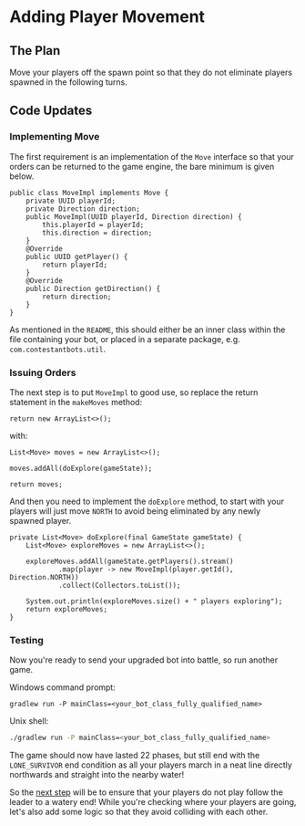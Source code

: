 # Adding Player Movement

## The Plan
Move your players off the spawn point so that they do not eliminate players spawned in the following turns.

## Code Updates

### Implementing Move
The first requirement is an implementation of the `Move` interface so that your orders can be returned to the game
engine, the bare minimum is given below.

```
public class MoveImpl implements Move {
    private UUID playerId;
    private Direction direction;
    public MoveImpl(UUID playerId, Direction direction) {
        this.playerId = playerId;
        this.direction = direction;
    }
    @Override
    public UUID getPlayer() {
        return playerId;
    }
    @Override
    public Direction getDirection() {
        return direction;
    }
}
```

As mentioned in the `README`, this should either be an inner class within the file containing your bot, or placed in a
separate package, e.g. `com.contestantbots.util`.

### Issuing Orders
The next step is to put `MoveImpl` to good use, so replace the return statement in the `makeMoves` method:

```
return new ArrayList<>();
```

with:

```
List<Move> moves = new ArrayList<>();

moves.addAll(doExplore(gameState));

return moves;
```

And then you need to implement the `doExplore` method, to start with your players will just move `NORTH` to avoid being
eliminated by any newly spawned player.

```
private List<Move> doExplore(final GameState gameState) {
    List<Move> exploreMoves = new ArrayList<>();

    exploreMoves.addAll(gameState.getPlayers().stream()
            .map(player -> new MoveImpl(player.getId(), Direction.NORTH))
            .collect(Collectors.toList());
    
    System.out.println(exploreMoves.size() + " players exploring");
    return exploreMoves;
}
```

### Testing
Now you're ready to send your upgraded bot into battle, so run another game.

Windows command prompt:

```batch
gradlew run -P mainClass=<your_bot_class_fully_qualified_name>
```

Unix shell:

```sh
./gradlew run -P mainClass=<your_bot_class_fully_qualified_name>
```

The game should now have lasted 22 phases, but still end with the `LONE_SURVIVOR` end condition as all your players
march in a neat line directly northwards and straight into the nearby water!

So the [next step](2-avoiding-out-of-bounds.md) will be to ensure that your players do not play follow the leader to a
watery end!  While you're checking where your players are going, let's also add some logic so that they avoid colliding
with each other.
